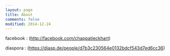 ```yaml
---
layout: page
title: About 
comments: false
modified: 2014-12-24
---
```

facebook : (http://facebook.com/chappatieckhart)

diaspora : (https://diasp.de/people/d7b3c230564e0132bdcf543d7ed6cc36)

